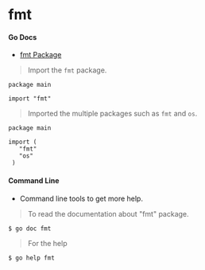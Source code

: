 # fmt 

#### Go Docs

- [fmt Package](https://golang.org/pkg/fmt/)

> Import the `fmt` package.

```code
package main

import "fmt"
```
> Imported the multiple packages such as `fmt` and `os`.

```code
package main

import (
   "fmt"
   "os"
 )
```

#### Command Line 

- Command line tools to get more help.
 
> To read the documentation about "fmt" package.

```cmd
$ go doc fmt
```

> For the help

```cmd
$ go help fmt
```
